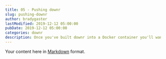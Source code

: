 ```yaml
---
title: 05 - Pushing downr
slug: pushing-downr
author: bradygaster
lastModified: 2019-12-12 05:00:00
pubDate: 2019-12-12 05:00:00
categories: downr
description: Once you've built downr into a Docker container you'll want to push it into a container registry
---
```


Your content here in [Markdown](https://github.com/adam-p/markdown-here/wiki/Markdown-Cheatsheet) format.

